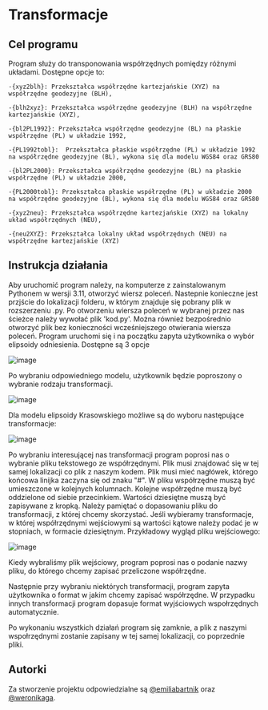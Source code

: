 # Transformacje 
## Cel programu
Program służy do transponowania współrzędnych pomiędzy różnymi układami. Dostępne opcje to: 

	-{xyz2blh}: Przekształca współrzędne kartezjańskie (XYZ) na współrzędne geodezyjne (BLH),
 
	-{blh2xyz}: Przekształca współrzędne geodezyjne (BLH) na współrzędne kartezjańskie (XYZ),
 
	-{bl2PL1992}: Przekształca współrzędne geodezyjne (BL) na płaskie współrzędne (PL) w układzie 1992,
 
	-{PL1992tobl}:  Przekształca płaskie współrzędne (PL) w układzie 1992 na współrzędne geodezyjne (BL), wykona się dla modelu WGS84 oraz GRS80

	-{bl2PL2000}: Przekształca współrzędne geodezyjne (BL) na płaskie współrzędne (PL) w układzie 2000,
 
	-{PL2000tobl}: Przekształca płaskie współrzędne (PL) w układzie 2000 na współrzędne geodezyjne (BL), wykona się dla modelu WGS84 oraz GRS80
 
	-{xyz2neu}: Przekształca współrzędne kartezjańskie (XYZ) na lokalny układ współrzędnych (NEU),
 
	-{neu2XYZ}: Przekształca lokalny układ współrzędnych (NEU) na współrzędne kartezjańskie (XYZ)
 
## Instrukcja działania
Aby uruchomić program należy, na komputerze z zainstalowanym Pythonem w wersji 3.11, otworzyć wiersz poleceń. Nastepnie konieczne jest przjście do lokalizacji folderu, w którym znajduje się pobrany plik w rozszerzeniu .py. Po otworzeniu wiersza poleceń w wybranej przez nas ścieżce należy wywołać plik 'kod.py'. Można również bezpośrednio otworzyć plik bez konieczności wcześniejszego otwierania wiersza poleceń. Program uruchomi się i na początku zapyta użytkownika o wybór elipsoidy odniesienia. Dostępne są 3 opcje

![image](https://github.com/emiliabartnik/Transformations/assets/150865197/299f207f-311a-4247-9654-b947a4567d21) 

Po wybraniu odpowiedniego modelu, użytkownik będzie poproszony o wybranie rodzaju transformacji. 

![image](https://github.com/emiliabartnik/Transformations/assets/150865197/b4544802-346b-4d4c-acdc-e0896c7228c0)

Dla modelu elipsoidy Krasowskiego możliwe są do wyboru następujące transformacje: 

![image](https://github.com/emiliabartnik/Transformations/assets/166388445/df5d082e-c09f-488d-80a3-4123d29d07db)


Po wybraniu interesującej nas transformacji program poprosi nas o wybranie pliku tekstowego ze współrzędnymi. Plik musi znajdować się w tej samej lokalizacji co plik z naszym kodem. Plik musi mieć nagłówek, którego końcowa linijka zaczyna się od znaku "#". W pliku współrzędne muszą być umieszczone w kolejnych kolumnach. Kolejne współrzędne muszą być oddzielone od siebie przecinkiem. Wartości dziesiętne muszą być zapisywane z kropką. Należy pamiętać o dopasowaniu pliku do transformacji, z której chcemy skorzystać. Jeśli wybieramy transformacje, w której współrzędnymi wejściowymi są wartości kątowe należy podać je w stopniach, w formacie dziesiętnym. Przykładowy wygląd pliku wejściowego:

![image](https://github.com/emiliabartnik/Transformations/assets/150865197/f4573582-27b1-4113-9205-a2cd259bb0ac)

Kiedy wybraliśmy plik wejściowy, program poprosi nas o podanie nazwy pliku, do którego chcemy zapisać przeliczone współrzędne. 

Następnie przy wybraniu niektórych transformacji, program zapyta użytkownika o format w jakim chcemy zapisać współrzędne. W przypadku innych transformacji program dopasuje format wyjściowych wspołrzędnych automatycznie. 

Po wykonaniu wszystkich działań program się zamknie, a plik z naszymi wspołrzędnymi zostanie zapisany w tej samej lokalizacji, co poprzednie pliki. 

## Autorki

Za stworzenie projektu odpowiedzialne są [@emiliabartnik](https://github.com/emiliabartnik) oraz [@weronikaga](https://github.com/weronikaga).
